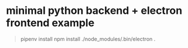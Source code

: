 minimal python backend + electron frontend example
==================================================

> pipenv install
> npm install
> ./node_modules/.bin/electron .
